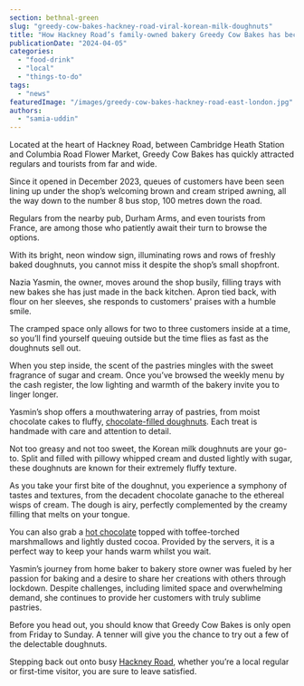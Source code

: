 ```yaml
---
section: bethnal-green
slug: "greedy-cow-bakes-hackney-road-viral-korean-milk-doughnuts"
title: "How Hackney Road’s family-owned bakery Greedy Cow Bakes has become a national sensation"
publicationDate: "2024-04-05"
categories: 
  - "food-drink"
  - "local"
  - "things-to-do"
tags: 
  - "news"
featuredImage: "/images/greedy-cow-bakes-hackney-road-east-london.jpg"
authors: 
  - "samia-uddin"
---
```


Located at the heart of Hackney Road, between Cambridge Heath Station and Columbia Road Flower Market, Greedy Cow Bakes has quickly attracted regulars and tourists from far and wide.

Since it opened in December 2023, queues of customers have been seen lining up under the shop’s welcoming brown and cream striped awning, all the way down to the number 8 bus stop, 100 metres down the road. 

Regulars from the nearby pub, Durham Arms, and even tourists from France, are among those who patiently await their turn to browse the options.

With its bright, neon window sign, illuminating rows and rows of freshly baked doughnuts, you cannot miss it despite the shop’s small shopfront. 

Nazia Yasmin, the owner, moves around the shop busily, filling trays with new bakes she has just made in the back kitchen. Apron tied back, with flour on her sleeves, she responds to customers' praises with a humble smile. 

The cramped space only allows for two to three customers inside at a time, so you’ll find yourself queuing outside but the time flies as fast as the doughnuts sell out. 

When you step inside, the scent of the pastries mingles with the sweet fragrance of sugar and cream. Once you’ve browsed the weekly menu by the cash register, the low lighting and warmth of the bakery invite you to linger longer.

Yasmin’s shop offers a mouthwatering array of pastries, from moist chocolate cakes to fluffy, [chocolate-filled doughnuts](https://www.bbc.co.uk/food/recipes/doughnuts_89027). Each treat is handmade with care and attention to detail.

Not too greasy and not too sweet, the Korean milk doughnuts are your go-to. Split and filled with pillowy whipped cream and dusted lightly with sugar, these doughnuts are known for their extremely fluffy texture.

As you take your first bite of the doughnut, you experience a symphony of tastes and textures, from the decadent chocolate ganache to the ethereal wisps of cream. The dough is airy, perfectly complemented by the creamy filling that melts on your tongue. 

You can also grab a [hot chocolate](https://bethnalgreenlondon.co.uk/best-places-hot-chocolate/) topped with toffee-torched marshmallows and lightly dusted cocoa. Provided by the servers, it is a perfect way to keep your hands warm whilst you wait.

Yasmin’s journey from home baker to bakery store owner was fueled by her passion for baking and a desire to share her creations with others through lockdown. Despite challenges, including limited space and overwhelming demand, she continues to provide her customers with truly sublime pastries.

Before you head out, you should know that Greedy Cow Bakes is only open from Friday to Sunday. A tenner will give you the chance to try out a few of the delectable doughnuts. 

Stepping back out onto busy [Hackney Road](https://bethnalgreenlondon.co.uk/hackney-road-foodie-guide/), whether you’re a local regular or first-time visitor, you are sure to leave satisfied.
